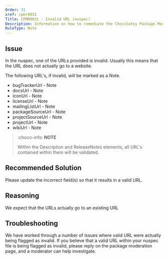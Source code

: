 ```yaml
---
Order: 31
xref: cpmr0031
Title: CPMR0031 - Invalid URL (nuspec)
Description: Information on how to remediate the Chocolatey Package Moderation Rule 0031
RuleType: Note
---
```


<?! Include "../../../../../shared/package-validator-rule-note.txt" /?>

## Issue

In the nuspec, one of the URLs provided is invalid. Usually this means that the URL does not actually go to a website.

The following URL's, if invalid, will be marked as a Note.

* bugTrackerUrl - Note
* docsUrl - Note
* iconUrl - Note
* licenseUrl - Note
* mailingListUrl - Note
* packageSourceUrl - Note
* projectSourceUrl - Note
* projectUrl - Note
* wikiUrl - Note

> :choco-info: **NOTE**
>
> Within the Description and ReleaseNotes elements, all URL's contained within them will be validated.

## Recommended Solution

Please update the incorrect field(s) so that it results in a valid URL.

## Reasoning

We expect that the URLs actually go to an existing URL

## Troubleshooting

We have worked through a number of issues where valid URL were actually being flagged as invalid.  If you believe that a valid URL within your nuspec file is being flagged as invalid, please reply on the package moderation page, and a moderator can help investigate.
